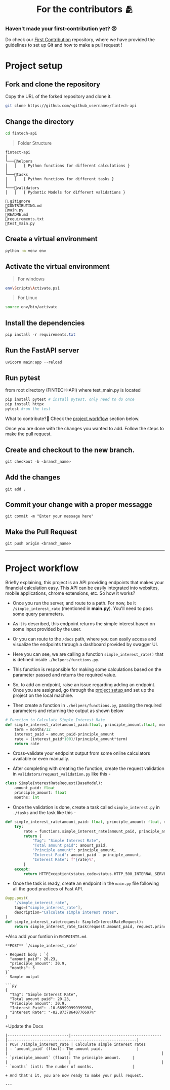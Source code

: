 <h1 align=center> For the contributors 🫂 </h1>

### Haven't made your first-contribution yet? 😢
Do check our [First Contribution](https://github.com/Clueless-Community/first-contribution) repository, where we have provided the guidelines to set up Git and how to make a pull request !

# Project setup
## Fork and clone the repository
Copy the URL of the forked repository and clone it.
```bash
git clone https://github.com/<github_username>/fintech-api
```

## Change the directory
```bash
cd fintech-api
```

> Folder Structure
```
fintect-api
│
└───📂helpers
│   │   { Python functions for different calculations }
│
└───📂tasks
│   │   { Python functions for different tasks }
│
└───📂validators
│   │   { Pydantic Models for different validations }

📄.gitignore
📄CONTRIBUTING.md
📄main.py
📄README.md
📄requirements.txt
📄test_main.py
```


## Create a virtual environment
```bash
python -m venv env
```
## Activate the virtual environment
> For windows
```bash
env\Scripts\Activate.ps1
```
> For Linux
```bash
source env/bin/activate
```

## Install the dependencies
```powershell
pip install -r requirements.txt
```

## Run the FastAPI server
```powershell
uvicorn main:app --reload
```

## Run pytest
from root directory (FINTECH-API) where test_main.py is located
```powershell
pip install pytest # install pytest, only need to do once
pip install httpx
pytest #run the test
```

What to contribute?👀
Check the [project workflow](https://github.com/Clueless-Community/fintech-api/blob/main/CONTRIBUTING.md#project-workflow) section below.

Once you are done with the changes you wanted to add. Follow the steps to make the pull request.
## Create and checkout to the new branch.
```powershell
git checkout -b <branch_name>
```
## Add the changes
```
git add .
```

## Commit your change with a proper messagge
```
git commit -m "Enter your message here"
```

## Make the Pull Request
```
git push origin <branch_name>
```
---

# Project workflow
Briefly explaining, this project is an API providing endpoints that makes your financial calculation easy. This API can be easily integrated into websites, mobile applications, chrome extensions, etc. So how it works?

+ Once you run the server, and route to a path. For now, be it `/simple_interest_rate` (mentioned in **main.py**). You'll need to pass some query parameters.

+ As it is described, this endpoint returns the simple interest based on some input provided by the user.

+ Or you can route to the `/docs` path, where you can easily access and visualize the endpoints through a dashboard provided by swagger UI.

+ Here you can see, we are calling a function `simple_interest_rate()` that is defined inside `./helpers/functions.py`.
+ This function is responsible for making some calculations based on the parameter passed and returns the required value.

+ So, to add an endpoint, raise an issue regarding adding an endpoint. Once you are assigned, go through the [project setup ]() and set up the project on the local machine.

+ Then create a function in `./helpers/functions.py`, passing the required parameters and returning the output as shown below
```python
# Function to Calculate Simple Interest Rate
def simple_interest_rate(amount_paid:float, principle_amount:float, months:int):
    term = months/12
    interest_paid = amount_paid-principle_amount
    rate = (interest_paid*100)/(principle_amount*term)
    return rate
```
+ Cross-validate your endpoint output from some online calculators available or even manually.

+ After completing with creating the function, create the request validation in `validators/request_validation.py` like this -

```python
class SimpleInterestRateRequest(BaseModel):
    amount_paid: float
    principle_amount: float
    months: int
```

+ Once the validation is done, create a task called `simple_interest.py` in `./tasks` and the task like this -

```python
def simple_interest_rate(amount_paid: float, principle_amount: float, months: int):
    try:
        rate = functions.simple_interest_rate(amount_paid, principle_amount, months)
        return {
            "Tag": "Simple Interest Rate",
            "Total amount paid": amount_paid,
            "Principle amount": principle_amount,
            "Interest Paid": amount_paid - principle_amount,
            "Interest Rate": f"{rate}%",
        }
    except:
        return HTTPException(status_code=status.HTTP_500_INTERNAL_SERVER_ERROR)
```

+ Once the task is ready, create an endpoint in the `main.py` file following all the good practices of Fast API.

```python
@app.post(
    "/simple_interest_rate",
    tags=["simple_interest_rate"],
    description="Calculate simple interest rates",
)
def simple_interest_rate(request: SimpleInterestRateRequest):
    return simple_interest_rate_task(request.amount_paid, request.principle_amount, request.months)
```

+Also add your funtion in `ENDPOINTS.md`.
```
**POST** `/simple_interest_rate`

- Request body : `{
  "amount_paid": 20.23,
  "principle_amount": 30.9,
  "months": 5
}`
- Sample output

```py
{
  "Tag": "Simple Interest Rate",
  "Total amount paid": 20.23,
  "Principle amount": 30.9,
  "Interest Paid": -10.669999999999998,
  "Interest Rate": "-82.87378640776697%"
}
```
+Update the Docs
```
|---------------------------|----------------------------------------|---------------------------------------------------------|
| POST /simple_interest_rate | Calculate simple interest rates        | - `amount_paid` (float): The amount paid.               |
|                           |                                        | - `principle_amount` (float): The principle amount.     |
|                           |                                        | - `months` (int): The number of months.                 |
```
```
+ And that's it, you are now ready to make your pull request.

---


